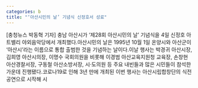 ```yaml
---
categories: b
title: "‘아산시민의 날’ 기념식 신정호서 성료"
---
```

[충청뉴스 박동혁 기자] 충남 아산시가 ‘제28회 아산시민의 날’ 기념식을 4일 신정호 아트밸리 야외음악당에서 개최했다.아산시민의 날은 1995년 10월 1일 온양시와 아산군이 ‘아산시’라는 이름으로 통합 출범한 것을 기념하는 날이다.이날 행사는 박경귀 아산시장, 김희영 아산시의장, 이명수 국회의원을 비롯해 이경범 아산교육지원청 교육장, 손창현 아산경찰서장, 구동철 아산소방서장, 시·도의원 등 주요 내빈들과 많은 시민들이 참석한 가운데 진행됐다.코로나19로 인해 3년 만에 개최된 이번 행사는 아산시립합창단의 식전 공연으로 시작해 시